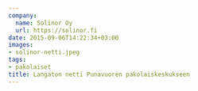 ```yaml
---
company:
  name: Solinor Oy
  url: https://solinor.fi
date: 2015-09-06T14:22:34+03:00
images:
- solinor-netti.jpeg
tags:
- pakolaiset
title: Langaton netti Punavuoren pakolaiskeskukseen
---
```


